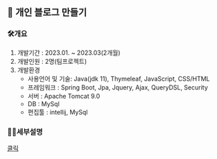 ## 📢 개인 블로그 만들기

 ### 🛠개요
  1.  개발기간 : 2023.01. ~ 2023.03(2개월)
  2.  개발인원 : 2명(팀프로젝트)
  3.  개발환경
      * 사용언어 및 기술: Java(jdk 11), Thymeleaf, JavaScript, CSS/HTML
      * 프레임워크 : Spring Boot, Jpa, Jquery, Ajax, QueryDSL, Security
      * 서버 : Apache Tomcat 9.0
      * DB : MySql
      * 편집툴 : intellij, MySql

 ### 🙋‍♂️세부설명
 
 [클릭](https://seung-soos.tistory.com/4)
 
